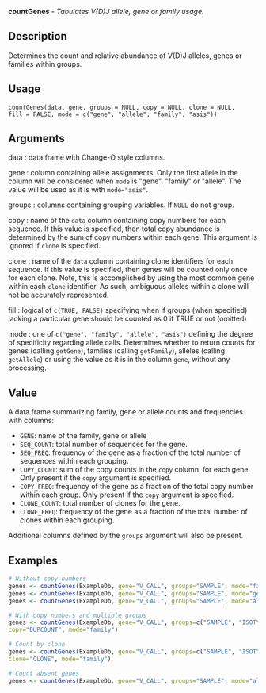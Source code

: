 **countGenes** - *Tabulates V(D)J allele, gene or family usage.*

Description
--------------------

Determines the count and relative abundance of V(D)J alleles, genes or families within
groups.


Usage
--------------------
```
countGenes(data, gene, groups = NULL, copy = NULL, clone = NULL,
fill = FALSE, mode = c("gene", "allele", "family", "asis"))
```

Arguments
-------------------

data
:   data.frame with Change-O style columns.

gene
:   column containing allele assignments. Only the first allele in the
column will be considered when `mode` is "gene", "family" or 
"allele". The value will be used as it is with `mode="asis"`.

groups
:   columns containing grouping variables. If `NULL` do not group.

copy
:   name of the `data` column containing copy numbers for each 
sequence. If this value is specified, then total copy abundance
is determined by the sum of copy numbers within each gene.
This argument is ignored if `clone` is specified.

clone
:   name of the `data` column containing clone identifiers for each 
sequence. If this value is specified, then genes will be counted only
once for each clone. Note, this is accomplished by using the most 
common gene within each `clone` identifier. As such,
ambiguous alleles within a clone will not be accurately represented.

fill
:   logical of `c(TRUE, FALSE)` specifying when if groups (when specified)
lacking a particular gene should be counted as 0 if TRUE or not (omitted)

mode
:   one of `c("gene", "family", "allele", "asis")` defining
the degree of specificity regarding allele calls. Determines whether 
to return counts for genes (calling `getGene`), 
families (calling `getFamily`), alleles (calling 
`getAllele`) or using the value as it is in the column
`gene`, without any processing.




Value
-------------------

A data.frame summarizing family, gene or allele counts and frequencies 
with columns:

+  `GENE`:         name of the family, gene or allele
+  `SEQ_COUNT`:    total number of sequences for the gene.
+  `SEQ_FREQ`:     frequency of the gene as a fraction of the total
number of sequences within each grouping.
+  `COPY_COUNT`:   sum of the copy counts in the `copy` column.
for each gene. Only present if the `copy` 
argument is specified.
+  `COPY_FREQ`:    frequency of the gene as a fraction of the total
copy number within each group. Only present if 
the `copy` argument is specified.
+  `CLONE_COUNT`:  total number of clones for the gene.
+  `CLONE_FREQ`:   frequency of the gene as a fraction of the total
number of clones within each grouping.

Additional columns defined by the `groups` argument will also be present.



Examples
-------------------

```R
# Without copy numbers
genes <- countGenes(ExampleDb, gene="V_CALL", groups="SAMPLE", mode="family")
genes <- countGenes(ExampleDb, gene="V_CALL", groups="SAMPLE", mode="gene")
genes <- countGenes(ExampleDb, gene="V_CALL", groups="SAMPLE", mode="allele")

# With copy numbers and multiple groups
genes <- countGenes(ExampleDb, gene="V_CALL", groups=c("SAMPLE", "ISOTYPE"), 
copy="DUPCOUNT", mode="family")

# Count by clone
genes <- countGenes(ExampleDb, gene="V_CALL", groups=c("SAMPLE", "ISOTYPE"), 
clone="CLONE", mode="family")

# Count absent genes 
genes <- countGenes(ExampleDb, gene="V_CALL", groups="SAMPLE", mode="allele", fill = TRUE)
```




